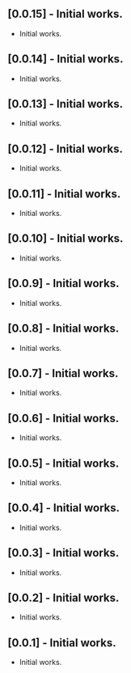 ## [0.0.15] - Initial works.

* Initial works.

## [0.0.14] - Initial works.

* Initial works.

## [0.0.13] - Initial works.

* Initial works.

## [0.0.12] - Initial works.

* Initial works.

## [0.0.11] - Initial works.

* Initial works.

## [0.0.10] - Initial works.

* Initial works.

## [0.0.9] - Initial works.

* Initial works.

## [0.0.8] - Initial works.

* Initial works.

## [0.0.7] - Initial works.

* Initial works.

## [0.0.6] - Initial works.

* Initial works.

## [0.0.5] - Initial works.

* Initial works.

## [0.0.4] - Initial works.

* Initial works.

## [0.0.3] - Initial works.

* Initial works.

## [0.0.2] - Initial works.

* Initial works.

## [0.0.1] - Initial works.

* Initial works.
























